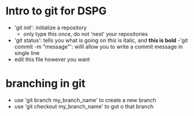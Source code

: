 # Intro to git for DSPG
- 'git init': initialize a repository
    - only type this once, do not 'nest' your repositories
- 'git status': tells you what is going on
*this* is italic, and **this is bold**
    -'git commit -m "message"': willl allow you to write
       a commit message in single line
- edit this file however you want
# branching in git
- use 'git branch my_branch_name' to create a new branch
- use 'git checkout my_branch_name' to got o that branch

